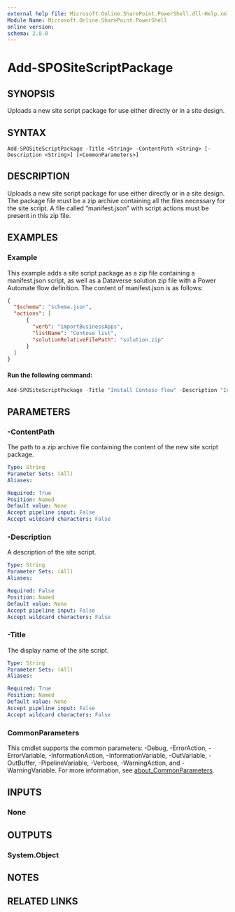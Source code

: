 ```yaml
---
external help file: Microsoft.Online.SharePoint.PowerShell.dll-Help.xml
Module Name: Microsoft.Online.SharePoint.PowerShell
online version:
schema: 2.0.0
---
```


# Add-SPOSiteScriptPackage

## SYNOPSIS
Uploads a new site script package for use either directly or in a site design.

## SYNTAX

```
Add-SPOSiteScriptPackage -Title <String> -ContentPath <String> [-Description <String>] [<CommonParameters>]
```

## DESCRIPTION
Uploads a new site script package for use either directly or in a site design. The package file must be a zip archive containing all the files necessary for the site script. A file called “manifest.json” with script actions must be present in this zip file.

## EXAMPLES

### Example
This example adds a site script package as a zip file containing a manifest.json script, as well as a Dataverse solution zip file with a Power Automate flow definition. The content of manifest.json is as follows:
```json
{
  "$schema": "schema.json",
  "actions": [
      {
        "verb": "importBusinessApps",
        "listName": "Contoso list",
        "solutionRelativeFilePath": "solution.zip"
      }
  ]
}
```

#### Run the following command:
```powershell
Add-SPOSiteScriptPackage -Title "Install Contoso flow" -Description "Installs the new Contoso flow in a list" -ContentPath "c:\scripts\site-script-package.zip"
```

## PARAMETERS

### -ContentPath
The path to a zip archive file containing the content of the new site script package.

```yaml
Type: String
Parameter Sets: (All)
Aliases:

Required: True
Position: Named
Default value: None
Accept pipeline input: False
Accept wildcard characters: False
```

### -Description
A description of the site script.

```yaml
Type: String
Parameter Sets: (All)
Aliases:

Required: False
Position: Named
Default value: None
Accept pipeline input: False
Accept wildcard characters: False
```

### -Title
The display name of the site script.

```yaml
Type: String
Parameter Sets: (All)
Aliases:

Required: True
Position: Named
Default value: None
Accept pipeline input: False
Accept wildcard characters: False
```

### CommonParameters
This cmdlet supports the common parameters: -Debug, -ErrorAction, -ErrorVariable, -InformationAction, -InformationVariable, -OutVariable, -OutBuffer, -PipelineVariable, -Verbose, -WarningAction, and -WarningVariable. For more information, see [about_CommonParameters](http://go.microsoft.com/fwlink/?LinkID=113216).

## INPUTS

### None

## OUTPUTS

### System.Object
## NOTES

## RELATED LINKS
